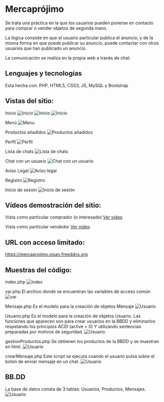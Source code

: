# Mercaprójimo
Se trata una práctica en la que los usuarios pueden ponerse en contacto para comprar o vender objetos de segunda mano.

La lógica consiste en que el usuario particular publica el anuncio, y de la misma forma en que puede publicar su anuncio, puede contactar con otros usuarios que han publicado un anuncio.

La comunicación se realiza en la propia web a través de chat.

## Lenguajes y tecnologías
Esta hecha con: PHP, HTML5, CSS3, JS, MySQL y Bootstrap

## Vistas del sitio:

Inicio
![Inicio](img/1.png)
![Inicio](img/2.png)
![Inicio](img/3.png)

Menú
![Menu](img/4.png)


Productos añadidos
![Productos añadidos](img/6.png)


Perfil
![Perfil](img/7.png)


Lista de chats
![Lista de chats](img/8.png)


Chat con un usuario
![Chat con un usuario](img/9.png)


Aviso Legal
![Aviso legal](img/10.png)


Registro
![Registro](img/11.png)


Inicio de sesión
![Inicio de sesión](img/12.png)


## Vídeos demostración del sitio:
Vista como particular comprador (o interesado)
[Ver video](vid/1.mp4)


Vista como particular vendedor
[Ver video](vid/2.mp4)


## URL con acceso limitado:
https://mercaprojimo.oisan.freeddns.org


## Muestras del código:

index.php
![index](img/code/1.png)


var.php
El archivo donde se encuentran las variables de acceso común
![var](img/code/2.png)


Mensaje.php
Es el modelo para la creación de objetos Mensaje
![Usuario](img/code/3.png)


Usuario.php
Es el modelo para la creación de objetos Usuario.
Las funciones que aparecen son para crear usuarios en la BBDD y eliminarlos respetando los principios ACID (active = 0)
Y utilizando sentencias preparadas por motivos de seguridad.
![Usuario](img/code/4.png)


gestionProductos.php
Se obtienen los productos de la BBDD y se muestran en html.
![Usuario](img/code/5.png)


crearMensaje.php
Este script se ejecuta cuando el usuario pulsa sobre el botón de enviar mensaje en un chat.
![Usuario](img/code/6.png)


## BB.DD
La base de datos consta de 3 tablas: Usuarios, Productos, Mensajes.
![Usuario](img/code/7.png)

